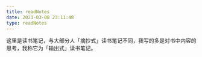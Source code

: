 ```yaml
---
title: readNotes
date: 2021-03-08 23:11:48
type: readNotes
---
```


这里是读书笔记，与大部分人「摘抄式」读书笔记不同，我写的多是对书中内容的思考，我称它为「输出式」读书笔记。